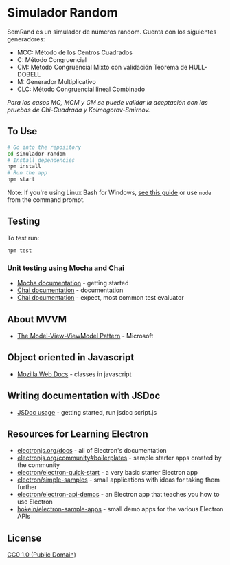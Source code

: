 # Simulador Random
SemRand es un simulador de números random.
Cuenta con los siguientes generadores:

- MCC: Método de los Centros Cuadrados
- C: Método Congruencial
- CM: Método Congruencial Mixto con validación Teorema de HULL-DOBELL
- M: Generador Multiplicativo
- CLC: Método Congruencial lineal Combinado

*Para los casos MC, MCM y GM se puede validar la aceptación con
las pruebas de Chi-Cuadrada y Kolmogorov-Smirnov.*

## To Use

```bash
# Go into the repository
cd simulador-random
# Install dependencies
npm install
# Run the app
npm start
```

Note: If you're using Linux Bash for Windows, [see this guide](https://www.howtogeek.com/261575/how-to-run-graphical-linux-desktop-applications-from-windows-10s-bash-shell/) or use `node` from the command prompt.

## Testing

To test run:

```
npm test
```

### Unit testing using Mocha and Chai

- [Mocha documentation](https://mochajs.org/#getting-started) - getting started
- [Chai documentation](https://www.chaijs.com/) - documentation
- [Chai documentation](https://www.chaijs.com/guide/styles/#expect) - expect, most common test evaluator

## About MVVM

- [The Model-View-ViewModel Pattern](https://docs.microsoft.com/en-us/xamarin/xamarin-forms/enterprise-application-patterns/mvvm) - Microsoft

## Object oriented in Javascript

- [Mozilla Web Docs](https://developer.mozilla.org/en-US/docs/Web/JavaScript/Reference/Classes) - classes in javascript

## Writing documentation with JSDoc

- [JSDoc usage](https://jsdoc.app/about-getting-started.html) - getting started, run jsdoc script.js

## Resources for Learning Electron

- [electronjs.org/docs](https://electronjs.org/docs) - all of Electron's documentation
- [electronjs.org/community#boilerplates](https://electronjs.org/community#boilerplates) - sample starter apps created by the community
- [electron/electron-quick-start](https://github.com/electron/electron-quick-start) - a very basic starter Electron app
- [electron/simple-samples](https://github.com/electron/simple-samples) - small applications with ideas for taking them further
- [electron/electron-api-demos](https://github.com/electron/electron-api-demos) - an Electron app that teaches you how to use Electron
- [hokein/electron-sample-apps](https://github.com/hokein/electron-sample-apps) - small demo apps for the various Electron APIs

## License

[CC0 1.0 (Public Domain)](LICENSE.md)
